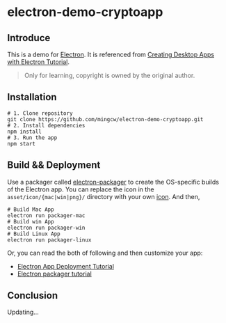 # electron-demo-cryptoapp

## Introduce
This is a demo for [Electron](https://electronjs.org/). It is referenced from [Creating Desktop Apps with Electron Tutorial](https://coursetro.com/courses/22/Creating-Desktop-Apps-with-Electron-Tutorial).

> Only for learning, copyright is owned by the original author.

## Installation
```
# 1. Clone repository
git clone https://github.com/mingcw/electron-demo-cryptoapp.git
# 2. Install dependencies
npm install
# 3. Run the app
npm start
```

## Build && Deployment
Use a packager called [electron-packager](https://github.com/electron/electron-packager) to create the OS-specific builds of the Electron app. 
You can replace the icon in the `asset/icon/{mac|win|png}/` directory with your own [icon](http://www.iconarchive.com/). And then, 
```
# Build Mac App
electron run packager-mac
# Build win App
electron run packager-win
# Build Linux App
electron run packager-linux
```
Or, you can read the both of following and then customize your app: 
- [Electron App Deployment Tutorial](https://coursetro.com/posts/code/124/Electron-App-Deployment-Tutorial)
- [Electron packager tutorial](https://www.christianengvall.se/electron-packager-tutorial/)

## Conclusion
Updating...
